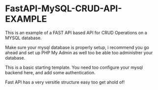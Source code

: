 # FastAPI-MySQL-CRUD-API-EXAMPLE
This is an example of a FAST API based API for CRUD Operations on a MYSQL database.

Make sure your mysql database is properly setup, i recommend you go ahead and set up PHP My Admin as well too be able too administrer your database.

This is a basic starting template. You need too configure your mysql backend here, and add some authentication.

Fast API has a very versitle structure easy too get ahold of!
